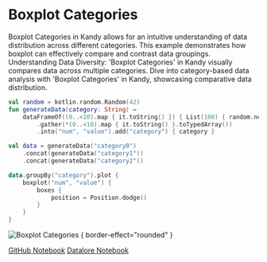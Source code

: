 # Boxplot Categories

<web-summary>
Boxplot Categories in Kandy allows for an intuitive understanding of data distribution across different categories.
This example demonstrates how boxplot can effectively compare and contrast data groupings.
</web-summary>

<card-summary>
Understanding Data Diversity: 'Boxplot Categories' in Kandy visually compares data across multiple categories.
</card-summary>

<link-summary>
Dive into category-based data analysis with 'Boxplot Categories' in Kandy, showcasing comparative data distribution.
</link-summary>


<!---IMPORT org.jetbrains.kotlinx.kandy.letsplot.samples.Boxplot-->

<!---FUN boxplot_categories-->

```kotlin
val random = kotlin.random.Random(42)
fun generateData(category: String) =
    dataFrameOf((0..<10).map { it.toString() }) { List(100) { random.nextDouble(0.0, 100.0) } }
        .gather(*(0..<10).map { it.toString() }.toTypedArray())
        .into("num", "value").add("category") { category }

val data = generateData("category0")
    .concat(generateData("category1"))
    .concat(generateData("category2"))

data.groupBy("category").plot {
    boxplot("num", "value") {
        boxes {
            position = Position.dodge()
        }
    }
}
```

<!---END-->

![Boxplot Categories](boxplot_categories.svg) { border-effect="rounded" }

<seealso style="cards">
       <category ref="example-ktnb">
           <a href="https://github.com/Kotlin/kandy/blob/main/examples/notebooks/lets-plot/samples/boxplot/boxplot_categories.ipynb" summary="View the notebook on our GitHub repository">GitHub Notebook</a>
           <a href="https://datalore.jetbrains.com/report/static/KQKedA4jDrKu63O53gEN0z/2iT9tuEfb745cDv4isC1XH" summary="Experiment with this example on Datalore">Datalore Notebook</a>
       </category>
</seealso>
